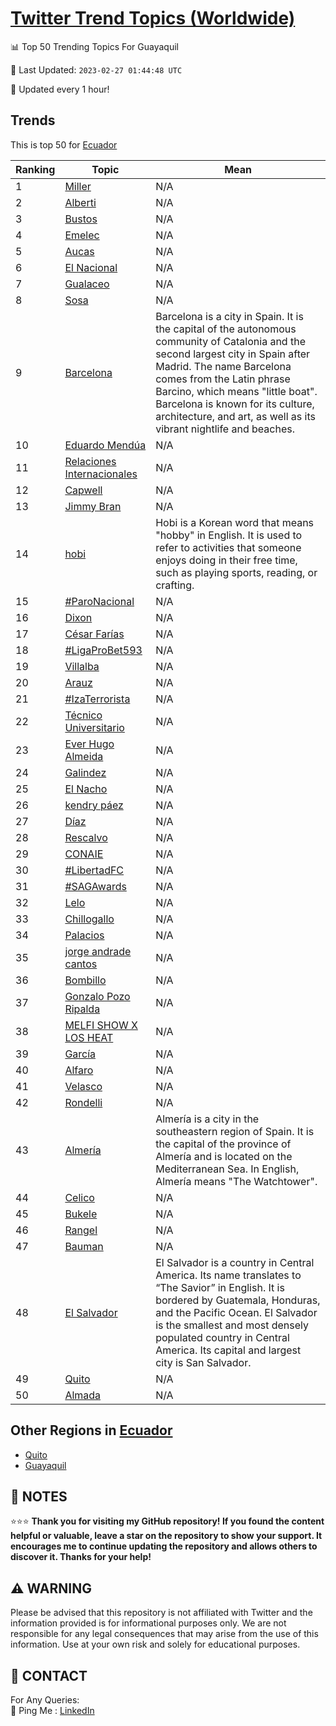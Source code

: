 [Twitter Trend Topics (Worldwide)](https://github.com/ErcinDedeoglu/Twitter-Trend-Topics)
==========


📊 Top 50 Trending Topics For Guayaquil

📆 Last Updated: `2023-02-27 01:44:48 UTC`

🔧 Updated every 1 hour!


## Trends

This is top 50 for [Ecuador](</Ecuador>)

| Ranking | Topic | Mean |
| ------- | ------------ | ------------ |
| 1 | [Miller](http://twitter.com/search?q=Miller) | N/A |
| 2 | [Alberti](http://twitter.com/search?q=Alberti) | N/A |
| 3 | [Bustos](http://twitter.com/search?q=Bustos) | N/A |
| 4 | [Emelec](http://twitter.com/search?q=Emelec) | N/A |
| 5 | [Aucas](http://twitter.com/search?q=Aucas) | N/A |
| 6 | [El Nacional](http://twitter.com/search?q=El+Nacional) | N/A |
| 7 | [Gualaceo](http://twitter.com/search?q=Gualaceo) | N/A |
| 8 | [Sosa](http://twitter.com/search?q=Sosa) | N/A |
| 9 | [Barcelona](http://twitter.com/search?q=Barcelona) | Barcelona is a city in Spain. It is the capital of the autonomous community of Catalonia and the second largest city in Spain after Madrid. The name Barcelona comes from the Latin phrase Barcino, which means "little boat". Barcelona is known for its culture, architecture, and art, as well as its vibrant nightlife and beaches. |
| 10 | [Eduardo Mendúa](http://twitter.com/search?q=Eduardo+Mend%c3%baa) | N/A |
| 11 | [Relaciones Internacionales](http://twitter.com/search?q=Relaciones+Internacionales) | N/A |
| 12 | [Capwell](http://twitter.com/search?q=Capwell) | N/A |
| 13 | [Jimmy Bran](http://twitter.com/search?q=Jimmy+Bran) | N/A |
| 14 | [hobi](http://twitter.com/search?q=hobi) | Hobi is a Korean word that means "hobby" in English. It is used to refer to activities that someone enjoys doing in their free time, such as playing sports, reading, or crafting. |
| 15 | [#ParoNacional](http://twitter.com/search?q=%23ParoNacional) | N/A |
| 16 | [Dixon](http://twitter.com/search?q=Dixon) | N/A |
| 17 | [César Farías](http://twitter.com/search?q=C%c3%a9sar+Far%c3%adas) | N/A |
| 18 | [#LigaProBet593](http://twitter.com/search?q=%23LigaProBet593) | N/A |
| 19 | [Villalba](http://twitter.com/search?q=Villalba) | N/A |
| 20 | [Arauz](http://twitter.com/search?q=Arauz) | N/A |
| 21 | [#IzaTerrorista](http://twitter.com/search?q=%23IzaTerrorista) | N/A |
| 22 | [Técnico Universitario](http://twitter.com/search?q=T%c3%a9cnico+Universitario) | N/A |
| 23 | [Ever Hugo Almeida](http://twitter.com/search?q=Ever+Hugo+Almeida) | N/A |
| 24 | [Galindez](http://twitter.com/search?q=Galindez) | N/A |
| 25 | [El Nacho](http://twitter.com/search?q=El+Nacho) | N/A |
| 26 | [kendry páez](http://twitter.com/search?q=kendry+p%c3%a1ez) | N/A |
| 27 | [Díaz](http://twitter.com/search?q=D%c3%adaz) | N/A |
| 28 | [Rescalvo](http://twitter.com/search?q=Rescalvo) | N/A |
| 29 | [CONAIE](http://twitter.com/search?q=CONAIE) | N/A |
| 30 | [#LibertadFC](http://twitter.com/search?q=%23LibertadFC) | N/A |
| 31 | [#SAGAwards](http://twitter.com/search?q=%23SAGAwards) | N/A |
| 32 | [Lelo](http://twitter.com/search?q=Lelo) | N/A |
| 33 | [Chillogallo](http://twitter.com/search?q=Chillogallo) | N/A |
| 34 | [Palacios](http://twitter.com/search?q=Palacios) | N/A |
| 35 | [jorge andrade cantos](http://twitter.com/search?q=jorge+andrade+cantos) | N/A |
| 36 | [Bombillo](http://twitter.com/search?q=Bombillo) | N/A |
| 37 | [Gonzalo Pozo Ripalda](http://twitter.com/search?q=Gonzalo+Pozo+Ripalda) | N/A |
| 38 | [MELFI SHOW X LOS HEAT](http://twitter.com/search?q=MELFI+SHOW+X+LOS+HEAT) | N/A |
| 39 | [García](http://twitter.com/search?q=Garc%c3%ada) | N/A |
| 40 | [Alfaro](http://twitter.com/search?q=Alfaro) | N/A |
| 41 | [Velasco](http://twitter.com/search?q=Velasco) | N/A |
| 42 | [Rondelli](http://twitter.com/search?q=Rondelli) | N/A |
| 43 | [Almería](http://twitter.com/search?q=Almer%c3%ada) | Almería is a city in the southeastern region of Spain. It is the capital of the province of Almería and is located on the Mediterranean Sea. In English, Almería means "The Watchtower". |
| 44 | [Celico](http://twitter.com/search?q=Celico) | N/A |
| 45 | [Bukele](http://twitter.com/search?q=Bukele) | N/A |
| 46 | [Rangel](http://twitter.com/search?q=Rangel) | N/A |
| 47 | [Bauman](http://twitter.com/search?q=Bauman) | N/A |
| 48 | [El Salvador](http://twitter.com/search?q=El+Salvador) | El Salvador is a country in Central America. Its name translates to “The Savior” in English. It is bordered by Guatemala, Honduras, and the Pacific Ocean. El Salvador is the smallest and most densely populated country in Central America. Its capital and largest city is San Salvador. |
| 49 | [Quito](http://twitter.com/search?q=Quito) | N/A |
| 50 | [Almada](http://twitter.com/search?q=Almada) | N/A |



## Other Regions in [Ecuador](</Ecuador>)

* [Quito](</Ecuador/Quito.md>)
* [Guayaquil](</Ecuador/Guayaquil.md>)



## 📝 NOTES

⭐⭐⭐ **Thank you for visiting my GitHub repository! If you found the content helpful or valuable, leave a star on the repository to show your support. It encourages me to continue updating the repository and allows others to discover it. Thanks for your help!**


## ⚠️ WARNING

Please be advised that this repository is not affiliated with Twitter and the information provided is for informational purposes only. We are not responsible for any legal consequences that may arise from the use of this information. Use at your own risk and solely for educational purposes.


## 📨 CONTACT

 For Any Queries:  
            🏓 Ping Me : [LinkedIn](https://www.linkedin.com/in/ercindedeoglu/)
